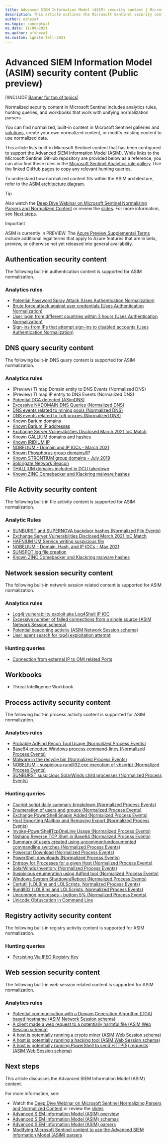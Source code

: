 ```yaml
---
title: Advanced SIEM Information Model (ASIM) security content | Microsoft Docs
description: This article outlines the Microsoft Sentinel security content that uses the Advanced SIEM Information Model (ASIM).
author: oshezaf
ms.topic: conceptual
ms.date: 11/09/2021
ms.author: ofshezaf
ms.custom: ignite-fall-2021
---
```


# Advanced SIEM Information Model (ASIM) security content  (Public preview)

[!INCLUDE [Banner for top of topics](./includes/banner.md)]

Normalized security content in Microsoft Sentinel includes analytics rules, hunting queries, and workbooks that work with unifying normalization parsers.

<a name="builtin"></a>You can find normalized, built-in content in Microsoft Sentinel galleries and [solutions](sentinel-solutions-catalog.md), create your own normalized content, or modify existing content to use normalized data.

This article lists built-in Microsoft Sentinel content that has been configured to support the Advanced SIEM Information Model (ASIM).  While links to the Microsoft Sentinel GitHub repository are provided below as a reference, you can also find these rules in the [Microsoft Sentinel Analytics rule gallery](detect-threats-built-in.md). Use the linked GitHub pages to copy any relevant hunting queries.

To understand how normalized content fits within the ASIM architecture, refer to the [ASIM architecture diagram](normalization.md#asim-components).

> [!TIP]
> Also watch the [Deep Dive Webinar on Microsoft Sentinel Normalizing Parsers and Normalized Content](https://www.youtube.com/watch?v=zaqblyjQW6k) or review the [slides](https://1drv.ms/b/s!AnEPjr8tHcNmjGtoRPQ2XYe3wQDz?e=R3dWeM). For more information, see [Next steps](#next-steps).
>

> [!IMPORTANT]
> ASIM is currently in PREVIEW. The [Azure Preview Supplemental Terms](https://azure.microsoft.com/support/legal/preview-supplemental-terms/) include additional legal terms that apply to Azure features that are in beta, preview, or otherwise not yet released into general availability.
>

## Authentication security content

The following built-in authentication content is supported for ASIM normalization.

### Analytics rules

 - [Potential Password Spray Attack (Uses Authentication Normalization)](https://github.com/Azure/Azure-Sentinel/blob/master/Detections/ASimAuthentication/imAuthPasswordSpray.yaml)
 - [Brute force attack against user credentials (Uses Authentication Normalization)](https://github.com/Azure/Azure-Sentinel/blob/master/Detections/ASimAuthentication/imAuthBruteForce.yaml)
 - [User login from different countries within 3 hours (Uses Authentication Normalization)](https://github.com/Azure/Azure-Sentinel/blob/master/Detections/ASimAuthentication/imAuthSigninsMultipleCountries.yaml)
 - [Sign-ins from IPs that attempt sign-ins to disabled accounts (Uses Authentication Normalization)](https://github.com/Azure/Azure-Sentinel/blob/master/Detections/ASimAuthentication/imSigninAttemptsByIPviaDisabledAccounts.yaml)


## DNS query security content

The following built-in DNS query content is supported for ASIM normalization.

### Analytics rules

 - (Preview) TI map Domain entity to DNS Events (Normalized DNS)
 - (Preview) TI map IP entity to DNS Events (Normalized DNS)
 - [Potential DGA detected (ASimDNS)](https://github.com/Azure/Azure-Sentinel/blob/master/Detections/ASimDNS/imDns_HighNXDomainCount_detection.yaml)
  - [Excessive NXDOMAIN DNS Queries (Normalized DNS)](https://github.com/Azure/Azure-Sentinel/blob/master/Detections/ASimDNS/imDns_ExcessiveNXDOMAINDNSQueries.yaml)
 - [DNS events related to mining pools (Normalized DNS)](https://github.com/Azure/Azure-Sentinel/blob/master/Detections/ASimDNS/imDNS_Miners.yaml)
 - [DNS events related to ToR proxies (Normalized DNS)](https://github.com/Azure/Azure-Sentinel/blob/master/Detections/ASimDNS/imDNS_TorProxies.yaml)
 - [Known Barium domains](https://github.com/Azure/Azure-Sentinel/blob/master/Detections/MultipleDataSources/BariumDomainIOC112020.yaml)
 - [Known Barium IP addresses](https://github.com/Azure/Azure-Sentinel/blob/master/Detections/MultipleDataSources/BariumIPIOC112020.yaml) 
 - [Exchange Server Vulnerabilities Disclosed March 2021 IoC Match](https://github.com/Azure/Azure-Sentinel/blob/master/Detections/MultipleDataSources/ExchangeServerVulnerabilitiesMarch2021IoCs.yaml)
 - [Known GALLIUM domains and hashes](https://github.com/Azure/Azure-Sentinel/blob/master/Detections/MultipleDataSources/GalliumIOCs.yaml)
 - [Known IRIDIUM IP](https://github.com/Azure/Azure-Sentinel/blob/master/Detections/MultipleDataSources/IridiumIOCs.yaml)
 - [NOBELIUM - Domain and IP IOCs - March 2021](https://github.com/Azure/Azure-Sentinel/blob/master/Detections/MultipleDataSources/NOBELIUM_DomainIOCsMarch2021.yaml)
 - [Known Phosphorus group domains/IP](https://github.com/Azure/Azure-Sentinel/blob/master/Detections/MultipleDataSources/PHOSPHORUSMarch2019IOCs.yaml)
 - [Known STRONTIUM group domains - July 2019](https://github.com/Azure/Azure-Sentinel/blob/master/Detections/MultipleDataSources/STRONTIUMJuly2019IOCs.yaml)
 - [Solorigate Network Beacon](https://github.com/Azure/Azure-Sentinel/blob/master/Detections/MultipleDataSources/Solorigate-Network-Beacon.yaml)
 - [THALLIUM domains included in DCU takedown](https://github.com/Azure/Azure-Sentinel/blob/master/Detections/MultipleDataSources/ThalliumIOCs.yaml)
 - [Known ZINC Comebacker and Klackring malware hashes](https://github.com/Azure/Azure-Sentinel/blob/master/Detections/MultipleDataSources/ZincJan272021IOCs.yaml)

## File Activity security content

The following built-in file activity content is supported for ASIM normalization.

### Analytic Rules

- [SUNBURST and SUPERNOVA backdoor hashes (Normalized File Events)](https://github.com/Azure/Azure-Sentinel/blob/master/Detections/ASimFileEvent/imFileESolarWindsSunburstSupernova.yaml)
- [Exchange Server Vulnerabilities Disclosed March 2021 IoC Match](https://github.com/Azure/Azure-Sentinel/blob/master/Detections/MultipleDataSources/ExchangeServerVulnerabilitiesMarch2021IoCs.yaml)
- [HAFNIUM UM Service writing suspicious file](https://github.com/Azure/Azure-Sentinel/blob/master/Detections/MultipleDataSources/HAFNIUMUmServiceSuspiciousFile.yaml)
- [NOBELIUM - Domain, Hash, and IP IOCs - May 2021](https://github.com/Azure/Azure-Sentinel/blob/master/Detections/MultipleDataSources/NOBELIUM_IOCsMay2021.yaml)
- [SUNSPOT log file creation ](https://github.com/Azure/Azure-Sentinel/blob/master/Detections/MultipleDataSources/SUNSPOTLogFile.yaml)
- [Known ZINC Comebacker and Klackring malware hashes](https://github.com/Azure/Azure-Sentinel/blob/master/Detections/MultipleDataSources/ZincJan272021IOCs.yaml)

## Network session security content

The following built-in network session related content is supported for ASIM normalization.

### Analytics rules

- [Log4j vulnerability exploit aka Log4Shell IP IOC](https://github.com/Azure/Azure-Sentinel/blob/master/Detections/MultipleDataSources/Log4J_IPIOC_Dec112021.yaml)
- [Excessive number of failed connections from a single source (ASIM Network Session schema)](https://github.com/Azure/Azure-Sentinel/blob/master/Detections/ASimNetworkSession/ExcessiveDenyFromSource.yaml)
- [Potential beaconing activity (ASIM Network Session schema)](https://github.com/Azure/Azure-Sentinel/blob/master/Detections/ASimNetworkSession/PossibleBeaconingActivity.yaml)
- [User agent search for log4j exploitation attempt](https://github.com/Azure/Azure-Sentinel/blob/master/Detections/MultipleDataSources/UserAgentSearch_log4j.yaml)

### Hunting queries

- [Connection from external IP to OMI related Ports](https://github.com/Azure/Azure-Sentinel/blob/master/Hunting%20Queries/MultipleDataSources/NetworkConnectiontoOMIPorts.yaml)

## Workbooks

- Threat Intelligence Workbook


## Process activity security content

The following built-in process activity content is supported for ASIM normalization.

### Analytics rules

 - [Probable AdFind Recon Tool Usage (Normalized Process Events)](https://github.com/Azure/Azure-Sentinel/blob/master/Detections/ASimProcess/imProcess_AdFind_Usage.yaml)
 - [Base64 encoded Windows process command-lines (Normalized Process Events)](https://github.com/Azure/Azure-Sentinel/blob/master/Detections/ASimProcess/imProcess_base64_encoded_pefile.yaml)
 - [Malware in the recycle bin (Normalized Process Events)](https://github.com/Azure/Azure-Sentinel/blob/master/Detections/ASimProcess/imProcess_malware_in_recyclebin.yaml)
 - [NOBELIUM - suspicious rundll32.exe execution of vbscript (Normalized Process Events)](https://github.com/Azure/Azure-Sentinel/blob/master/Detections/ASimProcess/imProcess_NOBELIUM_SuspiciousRundll32Exec.yaml)
 - [SUNBURST suspicious SolarWinds child processes (Normalized Process Events)](https://github.com/Azure/Azure-Sentinel/blob/master/Detections/ASimProcess/imProcess_SolarWinds_SUNBURST_Process-IOCs.yaml)

### Hunting queries

 - [Cscript script daily summary breakdown (Normalized Process Events)](https://github.com/Azure/Azure-Sentinel/blob/master/Hunting%20Queries/ASimProcess/imProcess_cscript_summary.yaml)
 - [Enumeration of users and groups (Normalized Process Events)](https://github.com/Azure/Azure-Sentinel/blob/master/Hunting%20Queries/ASimProcess/imProcess_enumeration_user_and_group.yaml)
 - [Exchange PowerShell Snapin Added (Normalized Process Events)](https://github.com/Azure/Azure-Sentinel/blob/master/Hunting%20Queries/ASimProcess/imProcess_ExchangePowerShellSnapin.yaml)
 - [Host Exporting Mailbox and Removing Export (Normalized Process Events)](https://github.com/Azure/Azure-Sentinel/blob/master/Hunting%20Queries/ASimProcess/imProcess_HostExportingMailboxAndRemovingExport.yaml)
 - [Invoke-PowerShellTcpOneLine Usage (Normalized Process Events)](https://github.com/Azure/Azure-Sentinel/blob/master/Hunting%20Queries/ASimProcess/imProcess_Invoke-PowerShellTcpOneLine.yaml)
 - [Nishang Reverse TCP Shell in Base64 (Normalized Process Events)](https://github.com/Azure/Azure-Sentinel/blob/master/Hunting%20Queries/ASimProcess/imProcess_NishangReverseTCPShellBase64.yaml)
 - [Summary of users created using uncommon/undocumented commandline switches (Normalized Process Events)](https://github.com/Azure/Azure-Sentinel/blob/master/Hunting%20Queries/ASimProcess/imProcess_persistence_create_account.yaml)
 - [Powercat Download (Normalized Process Events)](https://github.com/Azure/Azure-Sentinel/blob/master/Hunting%20Queries/ASimProcess/imProcess_PowerCatDownload.yaml)
 - [PowerShell downloads (Normalized Process Events)](https://github.com/Azure/Azure-Sentinel/blob/master/Hunting%20Queries/ASimProcess/imProcess_powershell_downloads.yaml)
 - [Entropy for Processes for a given Host (Normalized Process Events)](https://github.com/Azure/Azure-Sentinel/blob/master/Hunting%20Queries/ASimProcess/imProcess_ProcessEntropy.yaml)
 - [SolarWinds Inventory (Normalized Process Events)](https://github.com/Azure/Azure-Sentinel/blob/master/Hunting%20Queries/ASimProcess/imProcess_SolarWindsInventory.yaml)
 - [Suspicious enumeration using Adfind tool (Normalized Process Events)](https://github.com/Azure/Azure-Sentinel/blob/master/Hunting%20Queries/ASimProcess/imProcess_Suspicious_enumeration_using_adfind.yaml)
 - [Windows System Shutdown/Reboot (Normalized Process Events)](https://github.com/Azure/Azure-Sentinel/blob/master/Hunting%20Queries/ASimProcess/imProcess_Windows%20System%20Shutdown-Reboot(T1529).yaml)
 - [Certutil (LOLBins and LOLScripts, Normalized Process Events)](https://github.com/Azure/Azure-Sentinel/blob/master/Hunting%20Queries/ASimProcess/imProcess_Certutil-LOLBins.yaml)
 - [Rundll32 (LOLBins and LOLScripts, Normalized Process Events)](https://github.com/Azure/Azure-Sentinel/blob/master/Hunting%20Queries/ASimProcess/inProcess_SignedBinaryProxyExecutionRundll32.yaml)
 - [Uncommon processes - bottom 5% (Normalized Process Events)](https://github.com/Azure/Azure-Sentinel/blob/master/Hunting%20Queries/ASimProcess/imProcess_uncommon_processes.yaml)
 - [Unicode Obfuscation in Command Line](https://github.com/Azure/Azure-Sentinel/blob/master/Hunting%20Queries/MultipleDataSources/UnicodeObfuscationInCommandLine.yaml)

## Registry activity security content

The following built-in registry activity content is supported for ASIM normalization.

### Hunting queries

- [Persisting Via IFEO Registry Key](https://github.com/Azure/Azure-Sentinel/blob/master/Hunting%20Queries/MultipleDataSources/PersistViaIFEORegistryKey.yaml)

## Web session security content

The following built-in web session related content is supported for ASIM normalization.

### Analytics rules

- [Potential communication with a Domain Generation Algorithm (DGA) based hostname (ASIM Network Session schema)](https://github.com/Azure/Azure-Sentinel/blob/master/Detections/ASimWebSession/PossibleDGAContacts.yaml)
- [A client made a web request to a potentially harmful file (ASIM Web Session schema)](https://github.com/Azure/Azure-Sentinel/blob/master/Detections/ASimWebSession/PotentiallyHarmfulFileTypes.yaml)
- [A host is potentially running a crypto miner (ASIM Web Session schema)](https://github.com/Azure/Azure-Sentinel/blob/master/Detections/ASimWebSession/UnusualUACryptoMiners.yaml)
- [A host is potentially running a hacking tool (ASIM Web Session schema)](https://github.com/Azure/Azure-Sentinel/blob/master/Detections/ASimWebSession/UnusualUAHackTool.yaml)
- [A host is potentially running PowerShell to send HTTP(S) requests (ASIM Web Session schema)](https://github.com/Azure/Azure-Sentinel/blob/master/Detections/ASimWebSession/UnusualUAPowershell.yaml)

## <a name="next-steps"></a>Next steps

This article discusses the Advanced SIEM Information Model (ASIM) content.

For more information, see:

- Watch the [Deep Dive Webinar on Microsoft Sentinel Normalizing Parsers and Normalized Content](https://www.youtube.com/watch?v=zaqblyjQW6k) or review the [slides](https://1drv.ms/b/s!AnEPjr8tHcNmjGtoRPQ2XYe3wQDz?e=R3dWeM)
- [Advanced SIEM Information Model (ASIM) overview](normalization.md)
- [Advanced SIEM Information Model (ASIM) schemas](normalization-about-schemas.md)
- [Advanced SIEM Information Model (ASIM) parsers](normalization-about-parsers.md)
- [Modifying Microsoft Sentinel content to use the Advanced SIEM Information Model (ASIM) parsers](normalization-modify-content.md)
